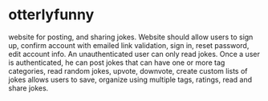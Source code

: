 # otterlyfunny
website for posting, and sharing jokes. Website should allow users to sign up, confirm account with emailed link validation, sign in, reset password, edit account info. An unauthenticated user can only read jokes. Once a user is authenticated, he can post jokes that can have one or more tag categories, read random jokes, upvote, downvote, create custom lists of jokes   allows users to save, organize using multiple tags, ratings, read and share jokes.